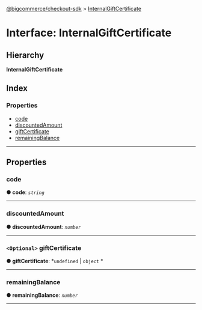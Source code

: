 [@bigcommerce/checkout-sdk](../README.md) > [InternalGiftCertificate](../interfaces/internalgiftcertificate.md)

# Interface: InternalGiftCertificate

## Hierarchy

**InternalGiftCertificate**

## Index

### Properties

* [code](internalgiftcertificate.md#code)
* [discountedAmount](internalgiftcertificate.md#discountedamount)
* [giftCertificate](internalgiftcertificate.md#giftcertificate)
* [remainingBalance](internalgiftcertificate.md#remainingbalance)

---

## Properties

<a id="code"></a>

###  code

**● code**: *`string`*

___
<a id="discountedamount"></a>

###  discountedAmount

**● discountedAmount**: *`number`*

___
<a id="giftcertificate"></a>

### `<Optional>` giftCertificate

**● giftCertificate**: *`undefined` |
`object`
*

___
<a id="remainingbalance"></a>

###  remainingBalance

**● remainingBalance**: *`number`*

___

